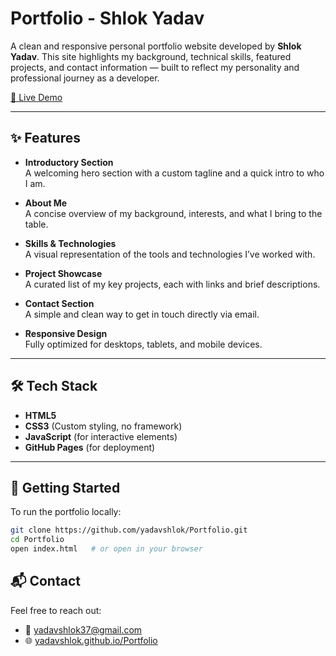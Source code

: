 # Portfolio - Shlok Yadav

A clean and responsive personal portfolio website developed by **Shlok Yadav**. This site highlights my background, technical skills, featured projects, and contact information — built to reflect my personality and professional journey as a developer.

[🔗 Live Demo](https://yadavshlok.github.io/Portfolio)

---

## ✨ Features

- **Introductory Section**  
  A welcoming hero section with a custom tagline and a quick intro to who I am.

- **About Me**  
  A concise overview of my background, interests, and what I bring to the table.

- **Skills & Technologies**  
  A visual representation of the tools and technologies I’ve worked with.

- **Project Showcase**  
  A curated list of my key projects, each with links and brief descriptions.

- **Contact Section**  
  A simple and clean way to get in touch directly via email.

- **Responsive Design**  
  Fully optimized for desktops, tablets, and mobile devices.

---

## 🛠 Tech Stack

- **HTML5**  
- **CSS3** (Custom styling, no framework)  
- **JavaScript** (for interactive elements)  
- **GitHub Pages** (for deployment)

---

## 🚀 Getting Started

To run the portfolio locally:

```bash
git clone https://github.com/yadavshlok/Portfolio.git
cd Portfolio
open index.html   # or open in your browser
```
## 📬 Contact

Feel free to reach out:

- 📧 [yadavshlok37@gmail.com](mailto:yadavshlok37@gmail.com)  
- 🌐 [yadavshlok.github.io/Portfolio](https://yadavshlok.github.io/Portfolio)
